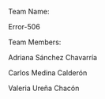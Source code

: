 Team Name:

Error-506

Team Members: 


Adriana Sánchez Chavarría

Carlos Medina Calderón

Valeria Ureña Chacón
